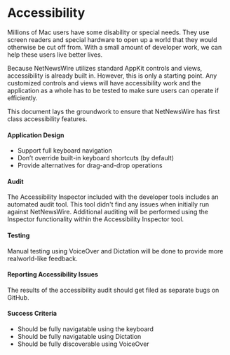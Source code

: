 # Accessibility

Millions of Mac users have some disability or special needs.  They use screen readers and special
hardware to open up a world that they would otherwise be cut off from. With a small amount of
developer work, we can help these users live better lives.

Because NetNewsWire utilizes standard AppKit controls and views, accessibility is already built in.
However, this is only a starting point.  Any customized controls and views will have accessibility
work and the application as a whole has to be tested to make sure users can operate if efficiently.

This document lays the groundwork to ensure that NetNewsWire has first class accessibility features.

#### Application Design

- Support full keyboard navigation
- Don’t override built-in keyboard shortcuts (by default)
- Provide alternatives for drag-and-drop operations

#### Audit 

The Accessibility Inspector included with the developer tools includes an automated audit tool.  This
tool didn't find any issues when initially run against NetNewsWire.  Additional auditing will be
performed using the Inspector functionality within the Accessibility Inspector tool.

#### Testing

Manual testing using VoiceOver and Dictation will be done to provide more realworld-like feedback.

#### Reporting Accessibility Issues

The results of the accessibility audit should get filed as separate bugs on GitHub.

#### Success Criteria

- Should be fully navigatable using the keyboard
- Should be fully navigatable using Dictation
- Should be fully discoverable using VoiceOver
